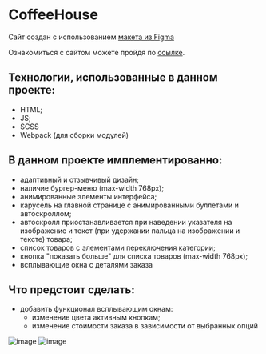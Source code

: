 # CoffeeHouse

Сайт создан с использованием [макета из Figma](https://www.figma.com/file/SAoBmuOqTfguehdT4IFRxQ/Coffee-House?type=design&node-id=0-1&mode=design&t=PojmQnrKMULquakh-0)

Ознакомиться с сайтом можете пройдя по [ссылке](https://foxy-desu.github.io/CoffeeHouse/coffee-house/).

## Технологии, использованные в данном проекте:
- HTML;
- JS;
- SCSS
- Webpack (для сборки модулей)

## В данном проекте имплементированно:
 - адаптивный и отзывчивый дизайн;
 - наличие бургер-меню (max-width 768px);
 - анимированные элементы интерфейса;
 - карусель на главной странице с анимированными буллетами и автоскроллом;
 - автоскролл приостанавливается при наведении указателя на изображение и текст (при удержании пальца на изображении и тексте) товара;
 - список товаров с элементами переключения категории;
 - кнопка "показать больше" для списка товаров (max-width 768px);
 - всплывающие окна с деталями заказа

## Что предстоит сделать:
  - добавить функционал всплывающим окнам:
    - изменение цвета активным кнопкам;
    - изменение стоимости заказа в зависимости от выбранных опций

![image](https://github.com/Foxy-desu/CoffeeHouse/assets/87661341/1975305e-f55e-4136-8aa3-cab9eb32c693)
![image](https://github.com/Foxy-desu/CoffeeHouse/assets/87661341/97ff946c-192e-497c-9685-f2ea2d1806ca)

